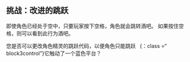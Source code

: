 ## 挑战：改进的跳跃

即使角色已经处于空中，只要玩家按下<kbd>空格，角色就会跳转</kbd>酒吧。 如果按住<kbd>空格，则可以看到此行为</kbd>酒吧。

您是否可以更改角色精灵的跳跃代码，以便角色只能跳跃` ` {：class =“ block3control”}它触动了一个蓝色平台？